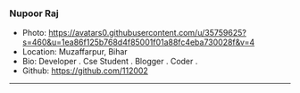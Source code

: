 ### Nupoor Raj
- Photo: https://avatars0.githubusercontent.com/u/35759625?s=460&u=1ea86f125b768d4f85001f01a88fc4eba730028f&v=4
- Location: Muzaffarpur, Bihar
- Bio: Developer . Cse Student . Blogger . Coder . 
- Github: https://github.com/112002
***
